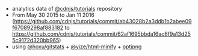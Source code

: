  - analytics data of [@cdnjs/tutorials](https://github.com/cdnjs/tutorials) repository
  - From May 30 2015 to Jan 11 2016 (https://github.com/cdnjs/tutorials/commit/ab43028b2a3ddb1b2abee09f67089298af883182 to https://github.com/cdnjs/tutorials/commit/62af1695bbda16ac6f9a13d255c9172d320bb965)
 - using [@hoxu/gitstats](https://github.com/hoxu/gitstats) + [@yize/html-minify](https://github.com/yize/html-minify) + [optipng](http://optipng.sourceforge.net/)
